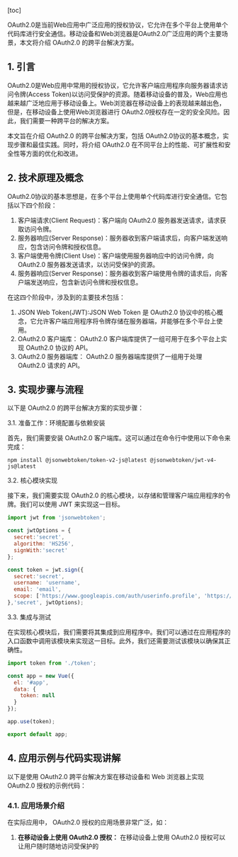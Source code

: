
[toc]                    
                
                
OAuth2.0是当前Web应用中广泛应用的授权协议，它允许在多个平台上使用单个代码库进行安全通信。移动设备和Web浏览器是OAuth2.0广泛应用的两个主要场景，本文将介绍 OAuth2.0 的跨平台解决方案。

## 1. 引言

OAuth2.0是Web应用中常用的授权协议，它允许客户端应用程序向服务器请求访问令牌(Access Token)以访问受保护的资源。随着移动设备的普及，Web应用也越来越广泛地应用于移动设备上。Web浏览器在移动设备上的表现越来越出色，但是，在移动设备上使用Web浏览器进行 OAuth2.0授权存在一定的安全风险。因此，我们需要一种跨平台的解决方案。

本文旨在介绍 OAuth2.0 的跨平台解决方案，包括 OAuth2.0协议的基本概念，实现步骤和最佳实践。同时，将介绍 OAuth2.0 在不同平台上的性能、可扩展性和安全性等方面的优化和改进。

## 2. 技术原理及概念

OAuth2.0协议的基本思想是，在多个平台上使用单个代码库进行安全通信。它包括以下四个阶段：

1. 客户端请求(Client Request)：客户端向 OAuth2.0 服务器发送请求，请求获取访问令牌。
2. 服务器响应(Server Response)：服务器收到客户端请求后，向客户端发送响应，包含访问令牌和授权信息。
3. 客户端使用令牌(Client Use)：客户端使用服务器响应中的访问令牌，向 OAuth2.0 服务器发送请求，以访问受保护的资源。
4. 服务器响应(Server Response)：服务器收到客户端使用令牌的请求后，向客户端发送响应，包含新访问令牌和授权信息。

在这四个阶段中，涉及到的主要技术包括：

1. JSON Web Token(JWT):JSON Web Token 是 OAuth2.0 协议中的核心概念，它允许客户端应用程序将令牌存储在服务器端，并能够在多个平台上使用。
2. OAuth2.0 客户端库： OAuth2.0 客户端库提供了一组可用于在多个平台上实现 OAuth2.0 协议的 API。
3. OAuth2.0 服务器端库： OAuth2.0 服务器端库提供了一组用于处理 OAuth2.0 请求的 API。

## 3. 实现步骤与流程

以下是 OAuth2.0 的跨平台解决方案的实现步骤：

3.1. 准备工作：环境配置与依赖安装

首先，我们需要安装 OAuth2.0 客户端库。这可以通过在命令行中使用以下命令来完成：
```
npm install @jsonwebtoken/token-v2-js@latest @jsonwebtoken/jwt-v4-js@latest
```
3.2. 核心模块实现

接下来，我们需要实现 OAuth2.0 的核心模块，以存储和管理客户端应用程序的令牌。我们可以使用 JWT 来实现这一目标。

```javascript
import jwt from 'jsonwebtoken';

const jwtOptions = {
  secret:'secret',
  algorithm: 'HS256',
  signWith:'secret'
};

const token = jwt.sign({
  secret:'secret',
  username: 'username',
  email: 'email',
  scope: ['https://www.googleapis.com/auth/userinfo.profile', 'https://www.googleapis.com/auth/userinfo.email']
},'secret', jwtOptions);
```

3.3. 集成与测试

在实现核心模块后，我们需要将其集成到应用程序中。我们可以通过在应用程序的入口函数中调用该模块来实现这一目标。此外，我们还需要测试该模块以确保其正确性。

```javascript
import token from './token';

const app = new Vue({
  el: '#app',
  data: {
    token: null
  }
});

app.use(token);

export default app;
```

## 4. 应用示例与代码实现讲解

以下是使用 OAuth2.0 跨平台解决方案在移动设备和 Web 浏览器上实现 OAuth2.0 授权的示例代码：

### 4.1. 应用场景介绍

在实际应用中， OAuth2.0 授权的应用场景非常广泛，如：

1. **在移动设备上使用 OAuth2.0 授权：** 在移动设备上使用 OAuth2.0 授权可以让用户随时随地访问受保护的

